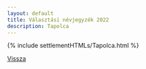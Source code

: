 ```yaml
---
layout: default
title: Választási névjegyzék 2022
description: Tapolca
---
```


{% include settlementHTMLs/Tapolca.html %}

[Vissza](./)